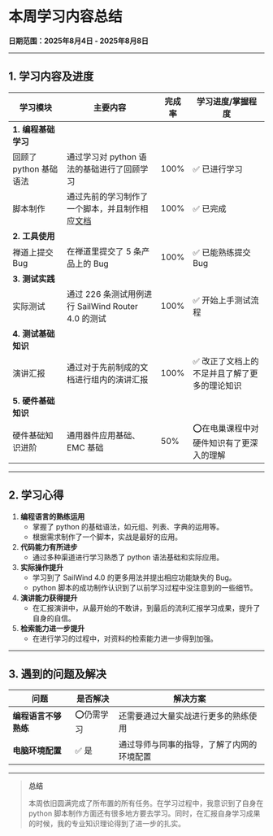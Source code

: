 # 本周学习内容总结  
**日期范围：2025年8月4日 - 2025年8月8日**  

---

## 1. 学习内容及进度  

| 学习模块               | 主要内容                                                     | 完成率 | 学习进度/掌握程度                            |
| ---------------------- | ------------------------------------------------------------ | ------ | -------------------------------------------- |
| **1. 编程基础学习**    |                                                              |        |                                              |
| 回顾了 python 基础语法 | 通过学习对 python 语法的基础进行了回顾学习                   | 100%   | ✅ 已进行学习                                 |
| 脚本制作               | 通过先前的学习制作了一个脚本，并且制作相应[文档](/Internship/Tools/脚本编写——从JSON文件分类转换为Excel表格.md) | 100%   | ✅ 已完成                                     |
| **2. 工具使用**        |                                                              |        |                                              |
| 禅道上提交 Bug         | 在禅道里提交了 5 条产品上的 Bug                              | 100%   | ✅ 已能熟练提交 Bug                           |
| **3. 测试实践**        |                                                              |        |                                              |
| 实际测试               | 通过 226 条测试用例进行 SailWind Router 4.0 的测试           | 100%   | ✅ 开始上手测试流程                           |
| **4. 测试基础知识**    |                                                              |        |                                              |
| 演讲汇报               | 通过对于先前制成的文档进行组内的演讲汇报                     | 100%   | ✅ 改正了文档上的不足并且了解了更多的理论知识 |
| **5. 硬件基础知识**    |                                                              |        |                                              |
| 硬件基础知识进阶       | 通用器件应用基础、EMC 基础                                   | 50%    | ⭕在电巢课程中对硬件知识有了更深入的理解      |

---

## 2. 学习心得  
1. **编程语言的熟练运用** 
   - 掌握了 python 的基础语法，如元组、列表、字典的运用等。
   - 根据需求制作了一个脚本，实战是最好的应用。
2. **代码能力有所进步**  
   - 通过多种渠道进行学习熟悉了 python 语法基础和实际应用。
3. **实际操作提升**  
   - 学习到了 SailWind 4.0 的更多用法并提出相应功能缺失的 Bug。
   - python 脚本的成功制作认识到了以前学习过程中没注意到的一些细节。
4. **演讲能力获得提升**
   - 在汇报演讲中，从最开始的不敢讲，到最后的流利汇报学习成果，提升了自身的自信。
5. **检索能力进一步提升**  
   - 在进行学习的过程中，对资料的检索能力进一步得到加强。

---

## 3. 遇到的问题及解决  
| 问题                 | 是否解决  | 解决方案                                   |
| -------------------- | --------- | ------------------------------------------ |
| **编程语言不够熟练** | ⭕仍需学习 | 还需要通过大量实战进行更多的熟练使用       |
| **电脑环境配置**     | ✅ 是      | 通过导师与同事的指导，了解了内网的环境配置 |



---

> **总结**  
>
> 本周依旧圆满完成了所布置的所有任务。在学习过程中，我意识到了自身在 python 脚本制作方面还有很多地方要去学习。同时，在汇报自身学习成果的时候，我的专业知识理论得到了进一步的扎实。